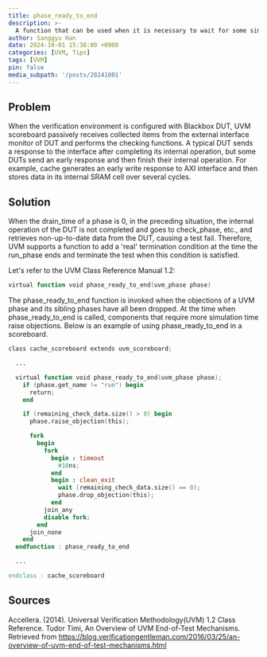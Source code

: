 ```yaml
---
title: phase_ready_to_end
description: >-
  A function that can be used when it is necessary to wait for some simulation time at the end of an UVM test
author: Sanggyu Han
date: 2024-10-01 15:38:00 +0900
categories: [UVM, Tips]
tags: [UVM]
pin: false
media_subpath: '/posts/20241001'
---
```


## Problem
When the verification environment is configured with Blackbox DUT, UVM scoreboard passively receives collected items from the external interface monitor of DUT and performs the checking functions. A typical DUT sends a response to the interface after completing its internal operation, but some DUTs send an early response and then finish their internal operation. For example, cache generates an early write response to AXI interface and then stores data in its internal SRAM cell over several cycles.


## Solution
When the drain_time of a phase is 0, in the preceding situation, the internal operation of the DUT is not completed and goes to check_phase, etc., and retrieves non-up-to-date data from the DUT, causing a test fail. Therefore, UVM supports a function to add a 'real' termination condition at the time the run_phase ends and terminate the test when this condition is satisfied.


Let's refer to the UVM Class Reference Manual 1.2:


```verilog
virtual function void phase_ready_to_end(uvm_phase phase)
```


The phase_ready_to_end function is invoked when the objections of a UVM phase and its sibling phases have all been dropped. At the time when phase_ready_to_end is called, components that require more simulation time raise objections. Below is an example of using phase_ready_to_end in a scoreboard.


```verilog
class cache_scoreboard extends uvm_scoreboard;

  ...

  virtual function void phase_ready_to_end(uvm_phase phase);
    if (phase.get_name != "run") begin
      return;
    end

    if (remaining_check_data.size() > 0) begin
      phase.raise_objection(this);

      fork
        begin
          fork
            begin : timeout
              #10ns;
            end
            begin : clean_exit
              wait (remaining_check_data.size() == 0);
              phase.drop_objection(this);
            end
          join_any
          disable fork;
        end
      join_none
    end
  endfunction : phase_ready_to_end

  ...

endclass : cache_scoreboard
```


## Sources
Accellera. (2014). Universal Verification Methodology(UVM) 1.2 Class Reference.
Tudor Timi, An Overview of UVM End-of-Test Mechanisms. Retrieved from https://blog.verificationgentleman.com/2016/03/25/an-overview-of-uvm-end-of-test-mechanisms.html
